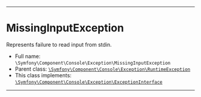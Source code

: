 ***

# MissingInputException

Represents failure to read input from stdin.



* Full name: `\Symfony\Component\Console\Exception\MissingInputException`
* Parent class: [`\Symfony\Component\Console\Exception\RuntimeException`](./RuntimeException.md)
* This class implements:
[`\Symfony\Component\Console\Exception\ExceptionInterface`](./ExceptionInterface.md)






***

